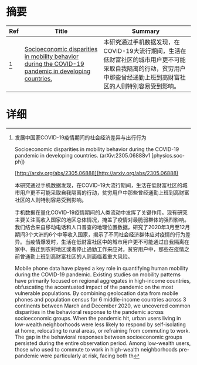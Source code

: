 # 摘要

| Ref | Title | Summary |
| --- | --- | --- |
| [^1] | [Socioeconomic disparities in mobility behavior during the COVID-19 pandemic in developing countries.](http://arxiv.org/abs/2305.06888) | 本研究通过手机数据发现，在COVID-19大流行期间，生活在低财富社区的城市用户更不可能采取自我隔离的行动，贫穷用户中那些曾经通勤上班到高财富社区的人则特别容易受到影响。 |

# 详细

[^1]: 发展中国家COVID-19疫情期间的社会经济差异与出行行为

    Socioeconomic disparities in mobility behavior during the COVID-19 pandemic in developing countries. (arXiv:2305.06888v1 [physics.soc-ph])

    [http://arxiv.org/abs/2305.06888](http://arxiv.org/abs/2305.06888)

    本研究通过手机数据发现，在COVID-19大流行期间，生活在低财富社区的城市用户更不可能采取自我隔离的行动，贫穷用户中那些曾经通勤上班到高财富社区的人则特别容易受到影响。

    

    手机数据在量化COVID-19疫情期间的人类流动中发挥了关键作用。现有研究主要关注高收入国家的地区总体情况，掩盖了疫情对最脆弱群体的强烈影响。我们结合来自移动电话和人口普查的地理位置数据，研究了2020年3月至12月期间3个大洲的6个中等收入国家，揭示了不同社会经济群体应对疫情的行为差异。当疫情爆发时，生活在低财富社区中的城市用户更不可能通过自我隔离在家中、搬迁到农村地区或者停止通勤工作来应对。贫穷用户中，那些在疫情之前曾通勤上班到高财富社区的人则面临着重大风险。

    Mobile phone data have played a key role in quantifying human mobility during the COVID-19 pandemic. Existing studies on mobility patterns have primarily focused on regional aggregates in high-income countries, obfuscating the accentuated impact of the pandemic on the most vulnerable populations. By combining geolocation data from mobile phones and population census for 6 middle-income countries across 3 continents between March and December 2020, we uncovered common disparities in the behavioral response to the pandemic across socioeconomic groups. When the pandemic hit, urban users living in low-wealth neighborhoods were less likely to respond by self-isolating at home, relocating to rural areas, or refraining from commuting to work. The gap in the behavioral responses between socioeconomic groups persisted during the entire observation period. Among low-wealth users, those who used to commute to work in high-wealth neighborhoods pre-pandemic were particularly at risk, facing both th
    

